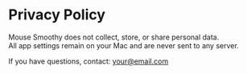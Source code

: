 # Privacy Policy

Mouse Smoothy does not collect, store, or share personal data.  
All app settings remain on your Mac and are never sent to any server.  

If you have questions, contact: your@email.com  
